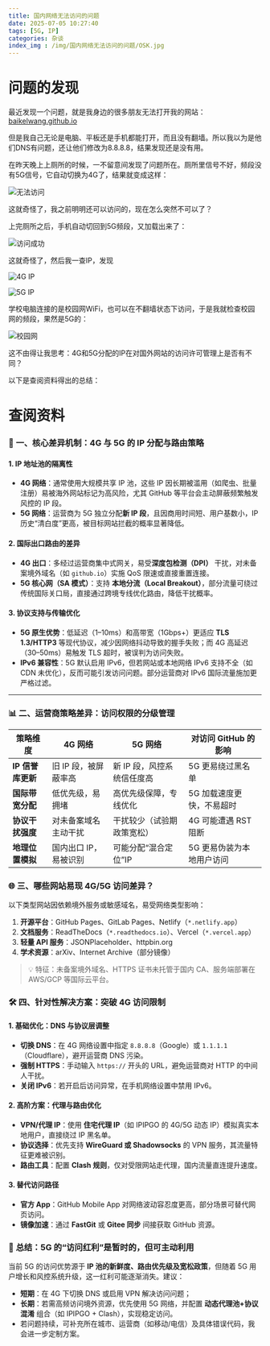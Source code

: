 ```yaml
---
title: 国内网络无法访问的问题
date: 2025-07-05 10:27:40
tags: [5G, IP]
categories: 杂谈
index_img : /img/国内网络无法访问的问题/OSK.jpg
---
```

# 问题的发现

最近发现一个问题，就是我身边的很多朋友无法打开我的网站： [baikelwang.github.io](https://baikelwang.github.io)

但是我自己无论是电脑、平板还是手机都能打开，而且没有翻墙。所以我以为是他们DNS有问题，还让他们修改为8.8.8.8，结果发现还是没有用。

在昨天晚上上厕所的时候，一不留意间发现了问题所在。厕所里信号不好，频段没有5G信号，它自动切换为4G了，结果就变成这样：

![无法访问](/img/国内网络无法访问的问题/4.jpg)

这就奇怪了，我之前明明还可以访问的，现在怎么突然不可以了？

上完厕所之后，手机自动切回到5G频段，又加载出来了：

![访问成功](/img/国内网络无法访问的问题/5.jpg)

这就奇怪了，然后我一查IP，发现

![4G IP](/img/国内网络无法访问的问题/4g.jpg)

![5G IP](/img/国内网络无法访问的问题/5g.jpg)

学校电脑连接的是校园网WiFi，也可以在不翻墙状态下访问，于是我就检查校园网的频段，果然是5G的：

![校园网](/img/国内网络无法访问的问题/njupt.png)

这不由得让我思考：4G和5G分配的IP在对国外网站的访问许可管理上是否有不同？

以下是查阅资料得出的总结：

# 查阅资料
### 🔧 **一、核心差异机制：4G 与 5G 的 IP 分配与路由策略**
#### 1. **IP 地址池的隔离性**
   - **4G 网络**：通常使用大规模共享 IP 池，这些 IP 因长期被滥用（如爬虫、批量注册）易被海外网站标记为高风险，尤其 GitHub 等平台会主动屏蔽频繁触发风控的 IP 段。
   - **5G 网络**：运营商为 5G 独立分配**新 IP 段**，且因商用时间短、用户基数小，IP 历史“清白度”更高，被目标网站拦截的概率显著降低。

#### 2. **国际出口路由的差异**
   - **4G 出口**：多经过运营商集中式网关，易受**深度包检测（DPI）** 干扰，对未备案境外域名（如 `github.io`）实施 QoS 限速或直接重置连接。
   - **5G 核心网（SA 模式）**：支持 **本地分流（Local Breakout）**，部分流量可绕过传统国际关口局，直接通过跨境专线优化路由，降低干扰概率。

#### 3. **协议支持与传输优化**
   - **5G 原生优势**：低延迟（1–10ms）和高带宽（1Gbps+）更适应 **TLS 1.3/HTTP3** 等现代协议，减少因网络抖动导致的握手失败；而 4G 高延迟（30–50ms）易触发 TLS 超时，被误判为访问失败。
   - **IPv6 兼容性**：5G 默认启用 IPv6，但若网站或本地网络 IPv6 支持不全（如 CDN 未优化），反而可能引发访问问题。部分运营商对 IPv6 国际流量施加更严格过滤。

---

### 📊 **二、运营商策略差异：访问权限的分级管理**
| **策略维度**       | **4G 网络**                  | **5G 网络**                  | **对访问 GitHub 的影响**         |
|---------------------|-----------------------------|-----------------------------|----------------------------------|
| **IP 信誉库更新**   | 旧 IP 段，被屏蔽率高        | 新 IP 段，风控系统信任度高  | 5G 更易绕过黑名单                |
| **国际带宽分配**    | 低优先级，易拥堵            | 高优先级保障，专线优化      | 5G 加载速度更快，不易超时        |
| **协议干扰强度**    | 对未备案域名主动干扰        | 干扰较少（试验期政策宽松）  | 4G 可能遭遇 RST 阻断             |
| **地理位置模拟**    | 国内出口 IP，易被识别       | 可能分配“混合定位”IP        | 5G 更易伪装为本地用户访问 |


### 🌐 **三、哪些网站易现 4G/5G 访问差异？**
以下类型网站因依赖境外服务或敏感域名，易受网络类型影响：  
1. **开源平台**：GitHub Pages、GitLab Pages、Netlify（`*.netlify.app`）  
2. **文档服务**：ReadTheDocs（`*.readthedocs.io`）、Vercel（`*.vercel.app`）  
3. **轻量 API 服务**：JSONPlaceholder、httpbin.org  
4. **学术资源**：arXiv、Internet Archive（部分镜像）  

> 💡 特征：未备案境外域名、HTTPS 证书未托管于国内 CA、服务端部署在 AWS/GCP 等国际云平台。


### 🛠️ **四、针对性解决方案：突破 4G 访问限制**
#### 1. **基础优化：DNS 与协议层调整**
   - **切换 DNS**：在 4G 网络设置中指定 `8.8.8.8`（Google）或 `1.1.1.1`（Cloudflare），避开运营商 DNS 污染。
   - **强制 HTTPS**：手动输入 `https://` 开头的 URL，避免运营商对 HTTP 的中间人干扰。
   - **关闭 IPv6**：若开启后访问异常，在手机网络设置中禁用 IPv6。

#### 2. **高阶方案：代理与路由优化**
   - **VPN/代理 IP**：使用 **住宅代理 IP**（如 IPIPGO 的 4G/5G 动态 IP）模拟真实本地用户，直接绕过 IP 黑名单。
   - **协议选择**：优先支持 **WireGuard 或 Shadowsocks** 的 VPN 服务，其流量特征更难被识别。
   - **路由工具**：配置 **Clash 规则**，仅对受限网站走代理，国内流量直连提升速度。

#### 3. **替代访问路径**
   - **官方 App**：GitHub Mobile App 对网络波动容忍度更高，部分场景可替代网页访问。
   - **镜像加速**：通过 **FastGit** 或 **Gitee 同步** 间接获取 GitHub 资源。


### 💎 **总结：5G 的“访问红利”是暂时的，但可主动利用**
当前 5G 的访问优势源于 **IP 池的新鲜度、路由优先级及宽松政策**，但随着 5G 用户增长和风控系统升级，这一红利可能逐渐消失。建议：  
- **短期**：在 4G 下切换 DNS 或启用 VPN 解决访问问题；  
- **长期**：若需高频访问境外资源，优先使用 5G 网络，并配置 **动态代理池+协议混淆** 组合（如 IPIPGO + Clash），实现稳定访问。  
- 若问题持续，可补充所在城市、运营商（如移动/电信）及具体错误代码，我会进一步定制方案。